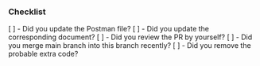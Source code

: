 ### Checklist

[ ] - Did you update the Postman file?
[ ] - Did you update the corresponding document?
[ ] - Did you review the PR by yourself?
[ ] - Did you merge main branch into this branch recently?
[ ] - Did you remove the probable extra code?